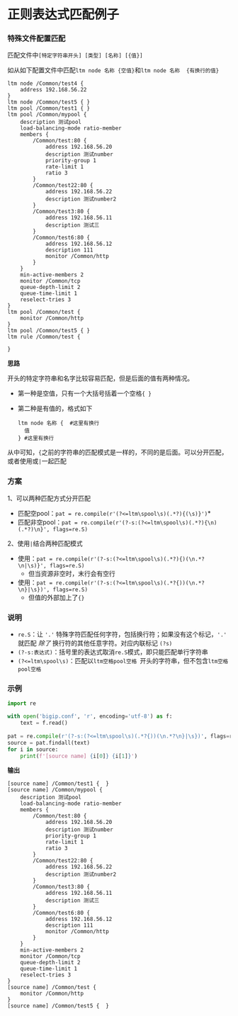 # 正则表达式匹配例子

### 特殊文件配置匹配

匹配文件中`[特定字符串开头] [类型] [名称] [{值}]`

如从如下配置文件中匹配`ltm node 名称 {空值}`和`ltm node 名称  {有换行的值}`

```
ltm node /Common/test4 {
    address 192.168.56.22
}
ltm node /Common/test5 { }
ltm pool /Common/test1 { }
ltm pool /Common/mypool {
    description 测试pool
    load-balancing-mode ratio-member
    members {
        /Common/test:80 {
            address 192.168.56.20
            description 测试number
            priority-group 1
            rate-limit 1
            ratio 3
        }
        /Common/test22:80 {
            address 192.168.56.22
            description 测试number2
        }
        /Common/test3:80 {
            address 192.168.56.11
            description 测试三
        }
        /Common/test6:80 {
            address 192.168.56.12
            description 111
            monitor /Common/http
        }
    }
    min-active-members 2
    monitor /Common/tcp
    queue-depth-limit 2
    queue-time-limit 1
    reselect-tries 3
}
ltm pool /Common/test {
    monitor /Common/http
}
ltm pool /Common/test5 { }
ltm rule /Common/test {

}
```

**思路**

开头的特定字符串和名字比较容易匹配，但是后面的值有两种情况。

- 第一种是空值，只有一个大括号括着一个空格`{ }`

- 第二种是有值的，格式如下

  ```
  ltm node 名称 {  #这里有换行
    值
  } #这里有换行
  ```

从中可知，`{`之前的字符串的匹配模式是一样的，不同的是后面。可以分开匹配，或者使用或`|`一起匹配

### **方案**

1、可以两种匹配方式分开匹配

- 匹配空pool：`pat = re.compile(r'(?<=ltm\spool\s)(.*?){(\s)}')`*
- 匹配非空pool：`pat = re.compile(r'(?-s:(?<=ltm\spool\s)(.*?){\n)(.*?)\n}', flags=re.S)`

2、使用`|`结合两种匹配模式

- 使用：`pat = re.compile(r'(?-s:(?<=ltm\spool\s)(.*?){)(\n.*?\n|\s)}', flags=re.S)`
  - 但当资源非空时，末行会有空行
- 使用：`pat = re.compile(r'(?-s:(?<=ltm\spool\s)(.*?{))(\n.*?\n}|\s})', flags=re.S)`
  - 但值的外部加上了`{}`

### **说明**

- `re.S`：让 `'.'` 特殊字符匹配任何字符，包括换行符；如果没有这个标记，`'.'` 就匹配 *除了* 换行符的其他任意字符。对应内联标记 `(?s)` 
- `(?-s:表达式)`：括号里的表达式取消`re.S`模式，即只能匹配单行字符串
- `(?<=ltm\spool\s)`：匹配以`ltm空格pool空格 `开头的字符串，但不包含`ltm空格pool空格 `

### **示例**

```python
import re

with open('bigip.conf', 'r', encoding='utf-8') as f:
    text = f.read()
    
pat = re.compile(r'(?-s:(?<=ltm\spool\s)(.*?{))(\n.*?\n}|\s})', flags=re.S)
source = pat.findall(text)
for i in source:
    print(f'[source name] {i[0]} {i[1]}')
```

**输出**

```
[source name] /Common/test1 {  }
[source name] /Common/mypool { 
    description 测试pool
    load-balancing-mode ratio-member
    members {
        /Common/test:80 {
            address 192.168.56.20
            description 测试number
            priority-group 1
            rate-limit 1
            ratio 3
        }
        /Common/test22:80 {
            address 192.168.56.22
            description 测试number2
        }
        /Common/test3:80 {
            address 192.168.56.11
            description 测试三
        }
        /Common/test6:80 {
            address 192.168.56.12
            description 111
            monitor /Common/http
        }
    }
    min-active-members 2
    monitor /Common/tcp
    queue-depth-limit 2
    queue-time-limit 1
    reselect-tries 3
}
[source name] /Common/test { 
    monitor /Common/http
}
[source name] /Common/test5 {  }
```

